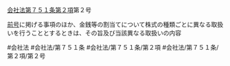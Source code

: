 [会社法第７５１条第２項](会社法＿＿＿＿第７５１条第２項)第２号

[前号](会社法＿＿＿＿第７５１条第２項第１号)に掲げる事項のほか、金銭等の割当てについて株式の種類ごとに異なる取扱いを行うこととするときは、その旨及び当該異なる取扱いの内容


#会社法
#会社法/第７５１条
#会社法/第７５１条/第２項
#会社法/第７５１条/第２項/第２号

